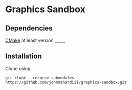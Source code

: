 # Graphics Sandbox

## Dependencies
[CMake](https://cmake.org/download/) at least version _____

## Installation

Clone using 

``git clone --recurse-submodules https://github.com/johnmanardiii/graphics-sandbox.git``